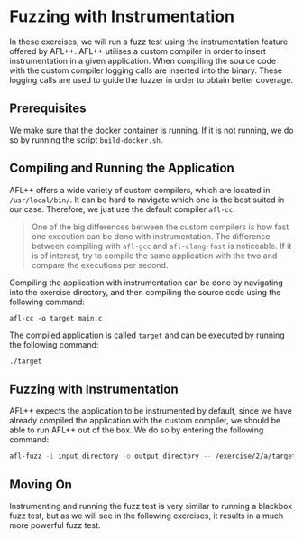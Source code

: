 # Fuzzing with Instrumentation
In these exercises, we will run a fuzz test using the instrumentation feature offered by AFL++.
AFL++ utilises a custom compiler in order to insert instrumentation in a given application.
When compiling the source code with the custom compiler logging calls are inserted into the binary.
These logging calls are used to guide the fuzzer in order to obtain better coverage.

## Prerequisites
We make sure that the docker container is running.
If it is not running, we do so by running the script `build-docker.sh`.

## Compiling and Running the Application
AFL++ offers a wide variety of custom compilers, which are located in `/usr/local/bin/`. 
It can be hard to navigate which one is the best suited in our case.
Therefore, we just use the default compiler `afl-cc`.
> One of the big differences between the custom compilers is how fast one execution can be done with instrumentation. The difference between compiling with `afl-gcc` and `afl-clang-fast` is noticeable. If it is of interest, try to compile the same application with the two and compare the executions per second.

Compiling the application with instrumentation can be done by navigating into the exercise directory,
and then compiling the source code using the following command:
```shell
afl-cc -o target main.c
```
The compiled application is called `target` and can be executed by running the following command:
```bash
./target
```

## Fuzzing with Instrumentation
AFL++ expects the application to be instrumented by default,
since we have already compiled the application with the custom compiler, we should be able to run AFL++ out of the box.
We do so by entering the following command:
```bash
afl-fuzz -i input_directory -o output_directory -- /exercise/2/a/target
```
## Moving On
Instrumenting and running the fuzz test is very similar to running a blackbox fuzz test, 
but as we will see in the following exercises, it results in a much more powerful fuzz test. 